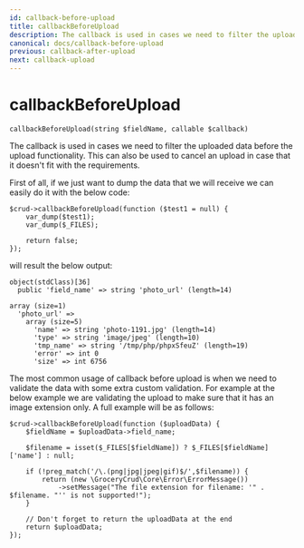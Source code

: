 ```yaml
---
id: callback-before-upload
title: callbackBeforeUpload
description: The callback is used in cases we need to filter the uploaded data before the upload functionality.
canonical: docs/callback-before-upload
previous: callback-after-upload
next: callback-upload
---
```


# callbackBeforeUpload

<pre><code class="language-php">callbackBeforeUpload(string $fieldName, callable $callback)</code></pre>
The callback is used in cases we need to filter the uploaded data before the upload functionality. This can also be used to cancel an upload in case that it doesn't fit with the requirements.

First of all, if we just want to dump the data that we will receive we can easily do it with the below code:

<pre><code class="language-php">$crud->callbackBeforeUpload(function ($test1 = null) {
    var_dump($test1);
    var_dump($_FILES);

    return false;
});</code></pre>

will result the below output:

<pre><code>object(stdClass)[36]
  public 'field_name' => string 'photo_url' (length=14)</code></pre>

<pre><code>array (size=1)
  'photo_url' => 
    array (size=5)
      'name' => string 'photo-1191.jpg' (length=14)
      'type' => string 'image/jpeg' (length=10)
      'tmp_name' => string '/tmp/php/phpxSfeuZ' (length=19)
      'error' => int 0
      'size' => int 6756
</code></pre>

The most common usage of callback before upload is when we need to validate the data with some extra custom validation. For example at the below example we are validating the upload to make sure that it has an image extension only. A full example will be as follows:

<pre><code class="language-php">$crud->callbackBeforeUpload(function ($uploadData) {
    $fieldName = $uploadData->field_name;

    $filename = isset($_FILES[$fieldName]) ? $_FILES[$fieldName]['name'] : null;

    if (!preg_match('/\.(png|jpg|jpeg|gif)$/',$filename)) {
        return (new \GroceryCrud\Core\Error\ErrorMessage())
            ->setMessage("The file extension for filename: '" . $filename. "'' is not supported!");
    }

    // Don't forget to return the uploadData at the end
    return $uploadData;
});</code></pre>